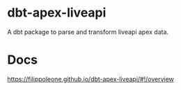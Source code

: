 # dbt-apex-liveapi
A dbt package to parse and transform liveapi apex data.

# Docs
https://filippoleone.github.io/dbt-apex-liveapi/#!/overview
